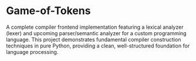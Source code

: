 # Game-of-Tokens
A complete compiler frontend implementation featuring a lexical analyzer (lexer) and upcoming parser/semantic analyzer for a custom programming language. This project demonstrates fundamental compiler construction techniques in pure Python, providing a clean, well-structured foundation for language processing.
